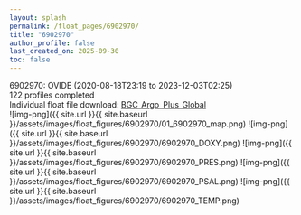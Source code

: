 ```yaml
---
layout: splash
permalink: /float_pages/6902970/
title: "6902970"
author_profile: false
last_created_on: 2025-09-30
toc: false
---
```

 
6902970: OVIDE (2020-08-18T23:19 to 2023-12-03T02:25)\
122 profiles completed\
Individual float file download: [BGC_Argo_Plus_Global](https://ftp.soest.hawaii.edu/bgc_argo_plus/Individual_Floats/outliers_removed/6902970_Sprof_processed.nc)\
![img-png]({{ site.url }}{{ site.baseurl }}/assets/images/float_figures/6902970/01_6902970_map.png)
![img-png]({{ site.url }}{{ site.baseurl }}/assets/images/float_figures/6902970/6902970_DOXY.png)
![img-png]({{ site.url }}{{ site.baseurl }}/assets/images/float_figures/6902970/6902970_PRES.png)
![img-png]({{ site.url }}{{ site.baseurl }}/assets/images/float_figures/6902970/6902970_PSAL.png)
![img-png]({{ site.url }}{{ site.baseurl }}/assets/images/float_figures/6902970/6902970_TEMP.png)
